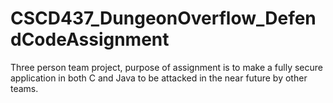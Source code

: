 # CSCD437_DungeonOverflow_DefendCodeAssignment
Three person team project, purpose of assignment is to make a fully secure application in both C and Java to be attacked in the near future by other teams.

